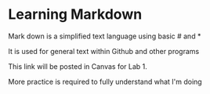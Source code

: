 # Learning Markdown

Mark down is a simplified text language using basic # and *

It is used for general text within Github and other programs

This link will be posted in Canvas for Lab 1. 

More practice is required to fully understand what I'm doing
